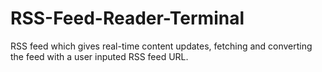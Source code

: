 # RSS-Feed-Reader-Terminal
RSS feed which gives real-time content updates, fetching and converting the feed with a user inputed RSS feed URL.
